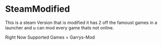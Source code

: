 # SteamModified
This is a steam Version that is modified it has 2 off the famoust games in a launcher and u can mod every game thats not online.

Right Now Supported Games = Garrys-Mod
